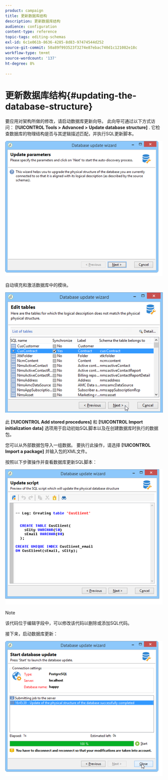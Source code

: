 ```yaml
---
product: campaign
title: 更新数据库结构
description: 更新数据库结构
audience: configuration
content-type: reference
topic-tags: editing-schemas
exl-id: 6c1e061b-8636-4285-8d83-97474544d252
source-git-commit: 50a89f993523f3274e87ebac740d1c121082e18c
workflow-type: tm+mt
source-wordcount: '137'
ht-degree: 8%

---
```


# 更新数据库结构{#updating-the-database-structure}



要应用对架构所做的修改，请启动数据库更新向导。 此向导可通过以下方式访问： **[!UICONTROL Tools > Advanced > Update database structure]** . 它检查数据库的物理结构是否与其逻辑描述匹配，并执行SQL更新脚本。

![](assets/d_ncs_integration_schema_update.png)

自动填充和激活数据库中的模块。

![](assets/d_ncs_integration_schema_update_select.png)

此 **[!UICONTROL Add stored procedures]** 和 **[!UICONTROL Import initialization data]** 选项用于启动初始SQL脚本以及在创建数据库时执行的数据包。

您可以从外部数据包导入一组数据。 要执行此操作，请选择 **[!UICONTROL Import a package]** 并输入包的XML文件。

按照以下步骤操作并查看数据库更新SQL脚本：

![](assets/d_ncs_integration_schema_update2.png)

>[!NOTE]
>
>该代码位于编辑字段中，可以修改该代码以删除或添加SQL代码。

接下来，启动数据库更新：

![](assets/d_ncs_integration_schema_update3.png)
